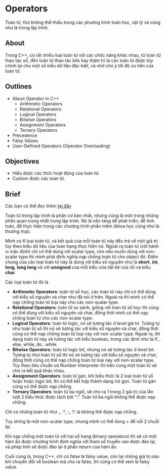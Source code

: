 # Operators
Toán tử, thứ không thể thiếu trong các phương trình toán học, vật lý và cũng như là trong lập trình.

## About
Trong C++, có rất nhiều loại toán tử với các chức năng khác nhau, từ toán tử thao tác số, đến toán tử thao tác bits hay thậm trí là các toán tử được tùy chỉnh lại cho một số kiểu dữ liệu đặc biệt, và nhớ chú ý tới độ ưu tiên của toán tử.

## Outlines
- About Operator in C++
  - Arithmetic Operators
  - Relational Operators
  - Logical Operators
  - Bitwise Operators
  - Assignment Operators
  - Ternary Operators
- Precedence
- Falsy Values
- User-Defined Operators (Operator Overloading)

## Objectives
- Hiểu được các thức hoạt động của toán tử.
- Custom được các toán tử.

## Brief
Các bạn có thể đọc thêm [tại đây](https://docs.google.com/document/d/14TcMU4YlKYUO92n8dU9-pMhyGhw6qUvBjxnx6SD0Us4/edit?usp=sharing)

Toán tử trong lập trình là phần cơ bản nhất, nhưng cũng là một trong những phần quan trọng nhất trong lập trình. Nó là nền tảng để phát triển, để tình toán, để thực hiện trong các chương trình phần mềm (khoa học cũng như là thương mại).

Mình có 6 loại toán tử, và kết quả của mỗi toán tử này đều trả về một giá trị tùy theo kiểu dữ liệu của toán hạng thực hiện nó. Ngoài ra toán tử (với hành vi mặc định) chỉ có thể dùng với scalar type, còn nếu muốn dùng với non-scalar type thì mình phải định nghĩa nạp chồng toán tử cho object đó. Điểm chung của các loại toán tử này là dùng với kiểu số nguyên như là __short__, __int__, __long__, __long long__ và với __unsigned__ của mỗi kiểu vừa liệt kê vừa rồi và kiểu __char__.

Các loại toán tử đó là
- __Arithmetic Operators__: toán tử số học, các toán tử này chỉ có thể dùng với kiểu số nguyên và char như đã nói ở trên. Ngoài ra thì mình có thể nạp chồng toán tử loại này cho các non-scalar type.
- __Relational Operators__: toán tử so sánh, giống với toán tử số học thì cũng có thể dùng với kiểu số nguyên và char, đồng thời mình có thể nạp chồng toán tử cho các non-scalar type.
- __Logical Operators__: toán tử logic, nó sẽ tương tác ở level giá trị. Tương tự như toán tử số thì nó sẽ tương tác với kiểu số nguyên và char, đồng thời cũng có thể nạp chồng toán tử loại này với non-scalar type. Ngoài ra, thì dạng toán tử này sẽ tương tác với kiểu boolean, trong các lệnh như là if…else, while, do…while.
- __Bitwise Operators__: toán tử logic bit, nhưng nó sẽ tương tác ở level bit. Tương tự như toán tử số thì nó sẽ tương tác với kiểu số nguyên và char, đồng thời cũng có thể nạp chồng toán tử loại này với non-scalar type. Tùy theo tiêu chuẩn và Number Interpreter thì trên cùng một toán tử sẽ cho ra kết quả khác nhau.
- __Assignment Operators__: toán tử gán, khi biểu thức là 2 loại toán tử số hoặc hoặc logic bit, thì có thể kết hợp thành dạng rút gọn. Toán tử gán cũng có thể được nạp chồng.
- __Ternary Operators__: toán tử ba ngôi, sẽ cho ra 1 trong 2 giá trị của lần lượt 2 biểu thức được tách bởi “:”. Toán tử ba ngôi không thể được nạp chồng.

Chỉ có những toán tử như ., .\*, ::, ?: là không thể được nạp chồng.

Tuy string là một non-scalar type, nhưng mình có thể dùng + để nối 2 chuỗi lại.

Khi nạp chồng một toán tử với hai số hạng (binary operators) thì sẽ có một hàm ẩn được chương trình định nghĩa với tham số truyền vào được đảo lại, và phép tính sẽ được đảo lại ở phần return của hàm ẩn.

Cuối cùng là, trong C++, chỉ có false là falsy value, còn lại những giá trị nào khi chuyển đổi về boolean mà cho ra false, thì cũng có thể xem là falsy value.